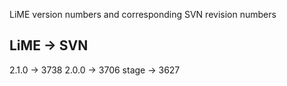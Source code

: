 LiME version numbers and corresponding SVN revision numbers

LiME -> SVN
-------------
2.1.0 -> 3738
2.0.0 -> 3706
stage -> 3627
